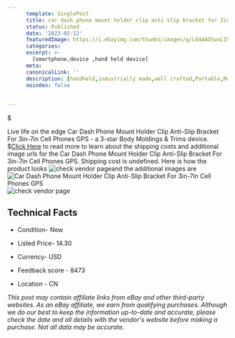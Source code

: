 ```yaml
---
      template: SinglePost
      title: car dash phone mount holder clip anti slip bracket for 3in 7in cell phones gps
      status: Published
      date: '2023-02-12'
      featuredImage: https://i.ebayimg.com/thumbs/images/g/L84AAOSwxL1hF20M/s-l225.jpg
      categories: 
      excerpt: >-
        [smartphone,device ,hand held device]
      meta:
      canonicalLink: ''
      description: [handheld,industrially made,well crafted,Portable,Mobile,Compact,Convenient,Lightweight,Maneuverable,Man-portable,Miniature,Carriable,Hand-held,Light,Holdable,Transportable,Mobile device,Pocket-sized,On-the-go,Wireless,Cordless,Compact size,Convenient size, smartphone,device ,hand held device]
      noindex: false
      
        
---
```

$

Live life on the edge Car Dash Phone Mount Holder Clip Anti-Slip Bracket For 3in-7in Cell Phones GPS - a 3-star Body Moldings & Trims device.
$[Click Here](https://www.ebay.com/itm/143918437001?fits=Make%3AMercury&hash=item2182351289%3Ag%3AL84AAOSwxL1hF20M&mkevt=1&mkcid=1&mkrid=711-53200-19255-0&campid=%253CePNCampaignId%253E&customid=%253CreferenceId%253E&toolid=10049) to read more to learn about the shipping costs and additional image urls for the Car Dash Phone Mount Holder Clip Anti-Slip Bracket For 3in-7in Cell Phones GPS. Shipping cost is undefined. Here is how the product looks ![check vendor page](https://i.ebayimg.com/thumbs/images/g/L84AAOSwxL1hF20M/s-l225.jpg)and the additional images are![Car Dash Phone Mount Holder Clip Anti-Slip Bracket For 3in-7in Cell Phones GPS](https://i.ebayimg.com/images/g/L84AAOSwxL1hF20M/s-l1200.jpg)![check vendor page](https://origin-galleryplus.ebayimg.com/ws/web/143918437001_2_0_1/225x225.jpg,https://origin-galleryplus.ebayimg.com/ws/web/143918437001_3_0_1/225x225.jpg,https://origin-galleryplus.ebayimg.com/ws/web/143918437001_4_0_1/225x225.jpg,https://origin-galleryplus.ebayimg.com/ws/web/143918437001_5_0_1/225x225.jpg,https://origin-galleryplus.ebayimg.com/ws/web/143918437001_6_0_1/225x225.jpg,https://origin-galleryplus.ebayimg.com/ws/web/143918437001_7_0_1/225x225.jpg,https://origin-galleryplus.ebayimg.com/ws/web/143918437001_8_0_1/225x225.jpg,https://origin-galleryplus.ebayimg.com/ws/web/143918437001_9_0_1/225x225.jpg,https://origin-galleryplus.ebayimg.com/ws/web/143918437001_10_0_1/225x225.jpg,https://origin-galleryplus.ebayimg.com/ws/web/143918437001_11_0_1/225x225.jpg,https://origin-galleryplus.ebayimg.com/ws/web/143918437001_12_0_1/225x225.jpg)



 ## Technical Facts 



     
      

 - Condition- New 


      

 - Listed Price- 14.30 


      

 - Currency- USD 


      

 - Feedback score - 8473 


      

 - Location - CN 


      
      

 *_This post may contain affiliate links from eBay and other third-party websites. As an eBay affiliate, we earn from qualifying purchases. Although we do our best to keep the information up-to-date and accurate, please check the date and all details with the vendor's website before making a purchase. Not all data may be accurate._*






